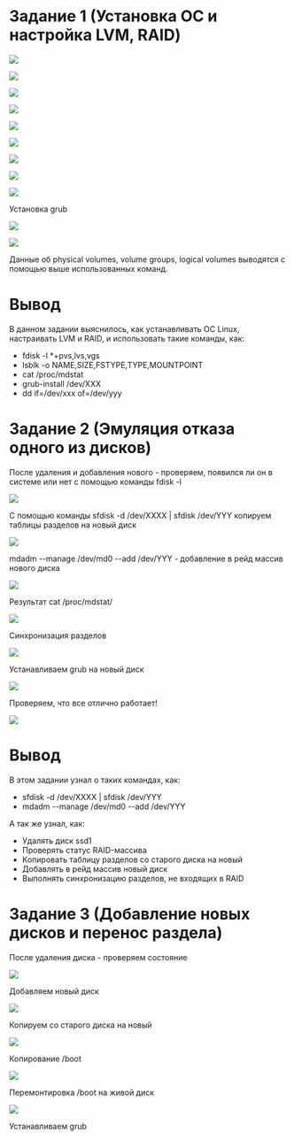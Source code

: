 ﻿# Задание 1 (Установка ОС и настройка LVM, RAID)


![](screenshots/firstTask/1.png)

![](screenshots/firstTask/2.png)

![](screenshots/firstTask/3.png)

![](screenshots/firstTask/4.png)

![](screenshots/firstTask/5.png)

![](screenshots/firstTask/6.png)

![](screenshots/firstTask/7.png)

![](screenshots/firstTask/8.png)

![](screenshots/firstTask/9.png)


Установка grub

![](screenshots/firstTask/10.JPG)

![](screenshots/firstTask/11.JPG)

Данные об physical volumes, volume groups, logical volumes выводятся с помощью выше использованных команд.

# Вывод

В данном задании выяснилось, как устанавливать OC Linux, настраивать LVM и RAID, и использовать такие команды, как:

* fdisk -l *+pvs,lvs,vgs
* lsblk -o NAME,SIZE,FSTYPE,TYPE,MOUNTPOINT
* cat /proc/mdstat
* grub-install /dev/XXX
* dd if=/dev/xxx of=/dev/yyy

# Задание 2 (Эмуляция отказа  одного из дисков)

После удаления и добавления нового - проверяем, появился ли он в системе или нет с помощью команды fdisk -l

![](screenshots/secondTask/1.png)

С помощью команды sfdisk -d /dev/XXXX | sfdisk /dev/YYY копируем таблицы разделов на новый диск

![](screenshots/secondTask/2.JPG)

mdadm --manage /dev/md0 --add /dev/YYY - добавление в рейд массив нового диска

![](screenshots/secondTask/3.JPG)

Результат cat /proc/mdstat/

![](screenshots/secondTask/4.JPG)

Синхронизация разделов

![](screenshots/secondTask/5.JPG)

Устанавливаем grub на новый диск

![](screenshots/secondTask/7.png)

Проверяем, что все отлично работает!

![](screenshots/secondTask/6.png)


# Вывод

В этом задании узнал о таких командах, как:

* sfdisk -d /dev/XXXX | sfdisk /dev/YYY
* mdadm --manage /dev/md0 --add /dev/YYY

А так же узнал, как:

* Удалять диск ssd1
* Проверять статус RAID-массива
* Копировать таблицу разделов со старого диска на новый
* Добавлять в рейд массив новый диск
* Выполнять синхронизацию разделов, не входящих в RAID


# Задание 3 (Добавление новых дисков и перенос раздела)

После удаления диска - проверяем состояние

![](screenshots/thirdTask/1.JPG)

Добавляем новый диск

![](screenshots/thirdTask/2.JPG)

Копируем со старого диска на новый

![](screenshots/thirdTask/3.JPG)

Копирование /boot

![](screenshots/thirdTask/4.JPG)

Перемонтировка /boot на живой диск

![](screenshots/thirdTask/5.JPG)

Устанавливаем grub

